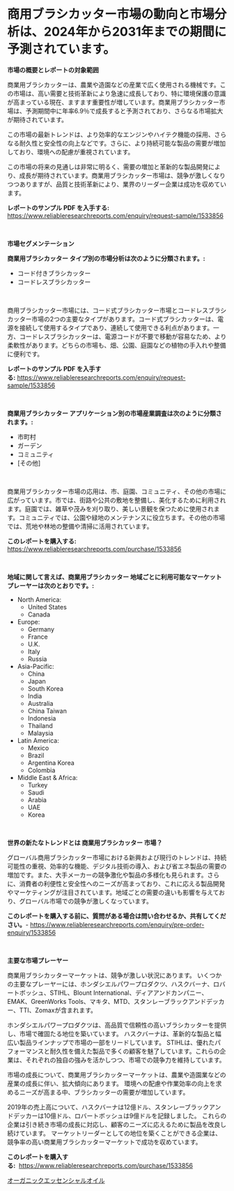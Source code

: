 <p><h1>商用ブラシカッター市場の動向と市場分析は、2024年から2031年までの期間に予測されています。</h1></p><p><strong>市場の概要とレポートの対象範囲</strong></p>
<p><p>商業用ブラシカッターは、農業や造園などの産業で広く使用される機械です。この市場は、高い需要と技術革新により急速に成長しており、特に環境保護の意識が高まっている現在、ますます重要性が増しています。商業用ブラシカッター市場は、予測期間中に年率6.9％で成長すると予測されており、さらなる市場拡大が期待されています。</p><p>この市場の最新トレンドは、より効率的なエンジンやハイテク機能の採用、さらなる耐久性と安全性の向上などです。さらに、より持続可能な製品の需要が増加しており、環境への配慮が重視されています。</p><p>この市場の将来の見通しは非常に明るく、需要の増加と革新的な製品開発により、成長が期待されています。商業用ブラシカッター市場は、競争が激しくなりつつありますが、品質と技術革新により、業界のリーダー企業は成功を収めています。</p></p>
<p><strong>レポートのサンプル PDF を入手する:</strong> <a href="https://www.reliableresearchreports.com/enquiry/request-sample/1533856">https://www.reliableresearchreports.com/enquiry/request-sample/1533856</a></p>
<p>&nbsp;</p>
<p><strong>市場セグメンテーション</strong></p>
<p><strong>商業用ブラシカッター タイプ別の市場分析は次のように分類されます。:</strong></p>
<p><ul><li>コード付きブラシカッター</li><li>コードレスブラシカッター</li></ul></p>
<p>&nbsp;</p>
<p><p>商用ブラシカッター市場には、コード式ブラシカッター市場とコードレスブラシカッター市場の2つの主要なタイプがあります。コード式ブラシカッターは、電源を接続して使用するタイプであり、連続して使用できる利点があります。一方、コードレスブラシカッターは、電源コードが不要で移動が容易なため、より柔軟性があります。どちらの市場も、畑、公園、庭園などの植物の手入れや整備に便利です。</p></p>
<p><strong>レポートのサンプル PDF を入手する:</strong>&nbsp;<a href="https://www.reliableresearchreports.com/enquiry/request-sample/1533856">https://www.reliableresearchreports.com/enquiry/request-sample/1533856</a></p>
<p>&nbsp;</p>
<p><strong> 商業用ブラシカッター アプリケーション別の市場産業調査は次のように分類されます。:</strong></p>
<p><ul><li>市町村</li><li>ガーデン</li><li>コミュニティ</li><li>[その他]</li></ul></p>
<p>&nbsp;</p>
<p><p>商業用ブラシカッター市場の応用は、市、庭園、コミュニティ、その他の市場に広がっています。市では、街路や公共の敷地を整備し、美化するために利用されます。庭園では、雑草や茂みを刈り取り、美しい景観を保つために使用されます。コミュニティでは、公園や緑地のメンテナンスに役立ちます。その他の市場では、荒地や林地の整備や清掃に活用されています。</p></p>
<p><strong>このレポートを購入する:</strong>&nbsp; <a href="https://www.reliableresearchreports.com/purchase/1533856">https://www.reliableresearchreports.com/purchase/1533856</a></p>
<p>&nbsp;</p>
<p><strong>地域に関して言えば、商業用ブラシカッター 地域ごとに利用可能なマーケットプレーヤーは次のとおりです。:</strong></p>
<p><ul>
    <li>
        North America:
        <ul>
            <li>United States</li>
            <li>Canada</li>
        </ul>
    </li>
    <li>
        Europe:
        <ul>
            <li>Germany</li>
            <li>France</li>
            <li>U.K.</li>
            <li>Italy</li>
            <li>Russia</li>
        </ul>
    </li>
    <li>
        Asia-Pacific:
        <ul>
            <li>China</li>
            <li>Japan</li>
            <li>South Korea</li>
            <li>India</li>
            <li>Australia</li>
            <li>China Taiwan</li>
            <li>Indonesia</li>
            <li>Thailand</li>
            <li>Malaysia</li>
        </ul>
    </li>
    <li>
        Latin America:
        <ul>
            <li>Mexico</li>
            <li>Brazil</li>
            <li>Argentina Korea</li>
            <li>Colombia</li>
        </ul>
    </li>
    <li>
        Middle East & Africa:
        <ul>
            <li>Turkey</li>
            <li>Saudi</li>
            <li>Arabia</li>
            <li>UAE</li>
            <li>Korea</li>
        </ul>
    </li>
    </ul></p>
<p>&nbsp;</p>
<p><strong>世界の新たなトレンドとは 商業用ブラシカッター 市場？</strong></p>
<p><p>グローバル商用ブラシカッター市場における新興および現行のトレンドは、持続可能性の重視、効率的な機能、デジタル技術の導入、および省エネ製品の需要の増加です。また、大手メーカーの競争激化や製品の多様化も見られます。さらに、消費者の利便性と安全性へのニーズが高まっており、これに応える製品開発やマーケティングが注目されています。地域ごとの需要の違いも影響を与えており、グローバル市場での競争が激しくなっています。</p></p>
<p><strong>このレポートを購入する前に、質問がある場合は問い合わせるか、共有してください。</strong>- <a href="https://www.reliableresearchreports.com/enquiry/pre-order-enquiry/1533856">https://www.reliableresearchreports.com/enquiry/pre-order-enquiry/1533856</a></p>
<p>&nbsp;</p>
<p><strong>主要な市場プレーヤー</strong></p>
<p><p>商業用ブラシカッターマーケットは、競争が激しい状況にあります。 いくつかの主要なプレーヤーには、ホンダシエルパワープロダクツ、ハスクバーナ、ロバートボッシュ、STIHL、Blount International、ディアアンドカンパニー、EMAK、GreenWorks Tools、マキタ、MTD、スタンレーブラックアンドデッカー、TTI、Zomaxが含まれます。</p><p>ホンダシエルパワープロダクツは、高品質で信頼性の高いブラシカッターを提供し、市場で確固たる地位を築いています。 ハスクバーナは、革新的な製品と幅広い製品ラインナップで市場の一部をリードしています。 STIHLは、優れたパフォーマンスと耐久性を備えた製品で多くの顧客を魅了しています。これらの企業は、それぞれの独自の強みを活かしつつ、市場での競争力を維持しています。</p><p>市場の成長について、商業用ブラシカッターマーケットは、農業や造園業などの産業の成長に伴い、拡大傾向にあります。 環境への配慮や作業効率の向上を求めるニーズが高まる中、ブラシカッターの需要が増加しています。</p><p>2019年の売上高について、ハスクバーナは12億ドル、スタンレーブラックアンドデッカーは10億ドル、ロバートボッシュは9億ドルを記録しました。 これらの企業は引き続き市場の成長に対応し、顧客のニーズに応えるために製品を改良し続けています。 マーケットリーダーとしての地位を築くことができる企業は、競争率の高い商業用ブラシカッターマーケットで成功を収めています。</p></p>
<p><strong>このレポートを購入する:</strong>&nbsp;&nbsp;<a href="https://www.reliableresearchreports.com/purchase/1533856">https://www.reliableresearchreports.com/purchase/1533856</a></p>
<p><p><a href="https://github.com/nemesis2824/Market-Research-Report-List-1/blob/main/265745317728.md">オーガニックエッセンシャルオイル</a></p></p>